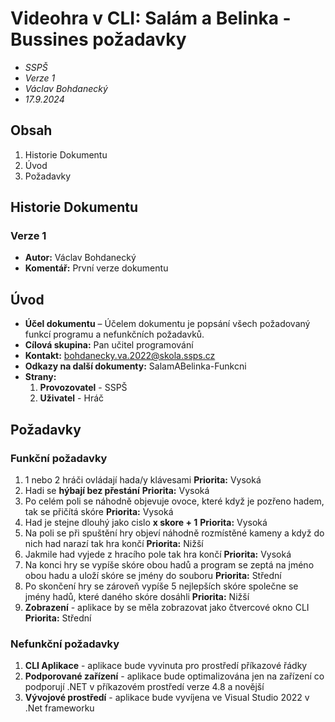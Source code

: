  # Videohra v CLI: Salám a Belinka - Bussines požadavky
* *SSPŠ*
* *Verze 1*
* *Václav Bohdanecký*
* *17.9.2024*

## Obsah
1. Historie Dokumentu
2. Úvod
3. Požadavky

## Historie Dokumentu
### Verze 1
* **Autor:** Václav Bohdanecký
* **Komentář:** První verze dokumentu

## Úvod
* **Účel dokumentu** – Účelem dokumentu je popsání všech požadovaný funkcí programu a nefunkčních požadavků.
* **Cílová skupina:** Pan učitel programování
* **Kontakt:** bohdanecky.va.2022@skola.ssps.cz
* **Odkazy na další dokumenty:** SalamABelinka-Funkcni
* **Strany:** 
    1. **Provozovatel** - SSPŠ 
    2. **Uživatel** - Hráč

## Požadavky
### Funkční požadavky
1. 1 nebo 2 hráči ovládají hada/y klávesami
 **Priorita:** Vysoká
2. Hadi se **hýbají bez přestání**
 **Priorita:** Vysoká
3. Po celém poli se náhodně objevuje ovoce, které když je pozřeno hadem, tak se přičítá skóre
 **Priorita:** Vysoká
4. Had je stejne dlouhý jako cislo **x skore + 1**
 **Priorita:** Vysoká
5. Na poli se při spuštění hry objeví náhodně rozmístěné kameny a když do nich had narazí tak hra končí
 **Priorita:** Nižší
6. Jakmile had vyjede z hracího pole tak hra končí
 **Priorita:** Vysoká
7. Na konci hry se vypíše skóre obou hadů a program se zeptá na jméno obou hadu a uloží skóre se jmény do souboru
 **Priorita:** Střední
8. Po skončení hry se zároveň vypíše 5 nejlepších skóre společne se jmény hadů, které daného skóre dosáhli
 **Priorita:** Nižší
9. **Zobrazení** - aplikace by se měla zobrazovat jako čtvercové okno CLI
 **Priorita:** Střední

### Nefunkční požadavky
1. **CLI Aplikace** - aplikace bude vyvinuta pro prostředí příkazové řádky
2. **Podporované zařízení** - aplikace bude optimalizována jen na zařízení co podporují .NET v příkazovém prostředí verze 4.8 a novější
3. **Vývojové prostředí** - aplikace bude vyvíjena ve Visual Studio 2022 v .Net frameworku
